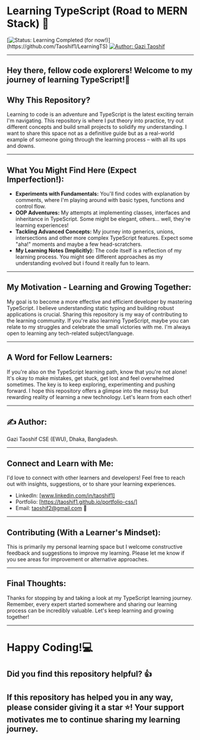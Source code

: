 # Learning TypeScript (Road to MERN Stack) 🚀
[![Status: Learning Completed (for now!)](https://img.shields.io/badge/Status-Learning%20Completed%20(for%20now!)-brightgreen.svg?style=for-the-badge)](https://github.com/Taoshif1/LearningTS)
[![Author: Gazi Taoshif](https://img.shields.io/badge/Author-Gazi%20Taoshif-blue.svg?style=for-the-badge)](https://www.github.com/Taoshif1)

---

## **Hey there, fellow code explorers! Welcome to my journey of learning TypeScript!👋**

## **Why This Repository?**

Learning to code is an adventure and TypeScript is the latest exciting terrain I'm navigating. This repository is where I put theory into practice, try out different concepts and build small projects to solidify my understanding. I want to share this space not as a definitive guide but as a real-world example of someone going through the learning process – with all its ups and downs.

---

## **What You Might Find Here (Expect Imperfection!):**

* **Experiments with Fundamentals:** You'll find codes with explanation by comments, where I'm playing around with basic types, functions and control flow.
* **OOP Adventures:** My attempts at implementing classes, interfaces and inheritance in TypeScript. Some might be elegant, others... well, they're learning experiences!
* **Tackling Advanced Concepts:** My journey into generics, unions, intersections and other more complex TypeScript features. Expect some "aha!" moments and maybe a few head-scratchers.
* **My Learning Notes (Implicitly):** The code itself is a reflection of my learning process. You might see different approaches as my understanding evolved but i found it really fun to learn.

---

## **My Motivation - Learning and Growing Together:**

My goal is to become a more effective and efficient developer by mastering TypeScript. I believe understanding static typing and building robust applications is crucial. Sharing this repository is my way of contributing to the learning community. If you're also learning TypeScript, maybe you can relate to my struggles and celebrate the small victories with me. I'm always open to learning any tech-related subject/language.

---

## **A Word for Fellow Learners:**

If you're also on the TypeScript learning path, know that you're not alone! It's okay to make mistakes, get stuck, get lost and feel overwhelmed sometimes. The key is to keep exploring, experimenting and pushing forward. I hope this repository offers a glimpse into the messy but rewarding reality of learning a new technology. Let's learn from each other!

---

## **✍️ Author:**
Gazi Taoshif
CSE (EWU),
Dhaka, Bangladesh.

---

## **Connect and Learn with Me:**

I'd love to connect with other learners and developers! Feel free to reach out with insights, suggestions, or to share your learning experiences.

* LinkedIn: [www.linkedin.com/in/taoshif1]
* Portfolio: [https://taoshif1.github.io/portfolio-css/]
* Email: taoshif2@gmail.com 📧

---

## **Contributing (With a Learner's Mindset):**

This is primarily my personal learning space but I welcome constructive feedback and suggestions to improve my learning. Please let me know if you see areas for improvement or alternative approaches.

---

## **Final Thoughts:**

Thanks for stopping by and taking a look at my TypeScript learning journey. Remember, every expert started somewhere and sharing our learning process can be incredibly valuable. Let's keep learning and growing together!

---

# **Happy Coding!💻**

##  **Did you find this repository helpful? 👍**

## **If this repository has helped you in any way, please consider giving it a star ⭐! Your support motivates me to continue sharing my learning journey.**

